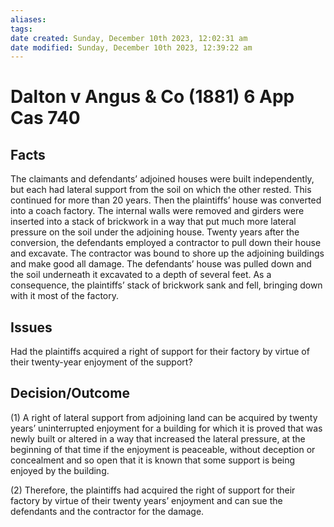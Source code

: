 ```yaml
---
aliases: 
tags: 
date created: Sunday, December 10th 2023, 12:02:31 am
date modified: Sunday, December 10th 2023, 12:39:22 am
---
```


# Dalton v Angus & Co (1881) 6 App Cas 740

## Facts

The claimants and defendants’ adjoined houses were built independently, but each had lateral support from the soil on which the other rested. This continued for more than 20 years. Then the plaintiffs’ house was converted into a coach factory. The internal walls were removed and girders were inserted into a stack of brickwork in a way that put much more lateral pressure on the soil under the adjoining house. Twenty years after the conversion, the defendants employed a contractor to pull down their house and excavate. The contractor was bound to shore up the adjoining buildings and make good all damage. The defendants’ house was pulled down and the soil underneath it excavated to a depth of several feet. As a consequence, the plaintiffs’ stack of brickwork sank and fell, bringing down with it most of the factory.

## Issues

Had the plaintiffs acquired a right of support for their factory by virtue of their twenty-year enjoyment of the support?

## Decision/Outcome

(1) A right of lateral support from adjoining land can be acquired by twenty years’ uninterrupted enjoyment for a building for which it is proved that was newly built or altered in a way that increased the lateral pressure, at the beginning of that time if the enjoyment is peaceable, without deception or concealment and so open that it is known that some support is being enjoyed by the building.

(2) Therefore, the plaintiffs had acquired the right of support for their factory by virtue of their twenty years’ enjoyment and can sue the defendants and the contractor for the damage.
